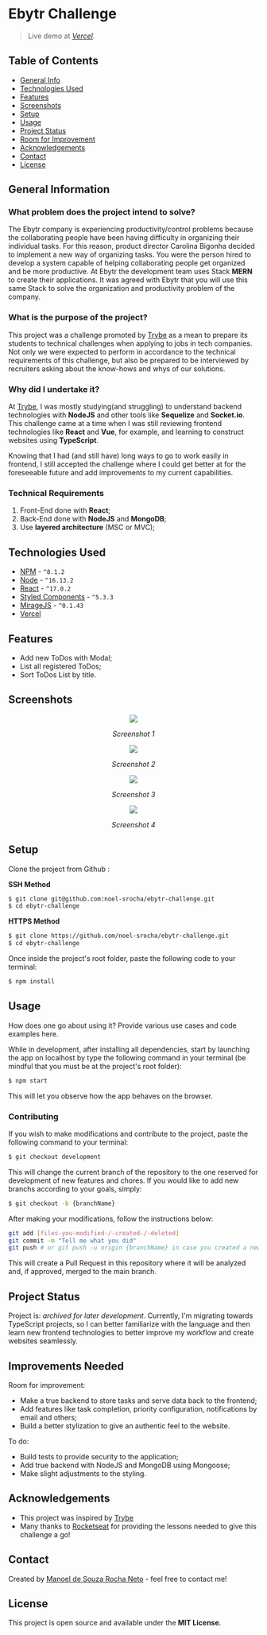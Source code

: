 # Ebytr Challenge

> Live demo at [_Vercel_](https://www.example.com).

## Table of Contents

* [General Info](#general-information)
* [Technologies Used](#technologies-used)
* [Features](#features)
* [Screenshots](#screenshots)
* [Setup](#setup)
* [Usage](#usage)
* [Project Status](#project-status)
* [Room for Improvement](#room-for-improvement)
* [Acknowledgements](#acknowledgements)
* [Contact](#contact)
* [License](#license)

## General Information
### What problem does the project intend to solve?

The Ebytr company is experiencing productivity/control problems because the collaborating people have been having difficulty in organizing their individual tasks. For this reason, product director Carolina Bigonha decided to implement a new way of organizing tasks.
You were the person hired to develop a system capable of helping collaborating people get organized and be more productive.
At Ebytr the development team uses Stack __MERN__ to create their applications. It was agreed with Ebytr that you will use this same Stack to solve the organization and productivity problem of the company.

### What is the purpose of the project?

This project was a challenge promoted by [Trybe](https://www.betrybe.com) as a mean to prepare its students to technical challenges when applying to jobs in tech companies. Not only we were expected to perform in accordance to the technical requirements of this challenge, but also be prepared to be interviewed by recruiters asking about the know-hows and whys of our solutions.

### Why did I undertake it?

At [Trybe](https://www.betrybe.com), I was mostly studying(and struggling) to understand backend technologies with __NodeJS__ and other tools like __Sequelize__ and __Socket.io__. This challenge came at a time when I was still reviewing frontend technologies like __React__ and __Vue__, for example, and learning to construct websites using __TypeScript__.

Knowing that I had (and still have) long ways to go to work easily in frontend, I still accepted the challenge where I could get better at for the foreseeable future and add improvements to my current capabilities.

### Technical Requirements

1. Front-End done with __React__;
2. Back-End done with __NodeJS__ and __MongoDB__;
3. Use __layered architecture__ (MSC or MVC);

## Technologies Used

- [NPM](https://www.npmjs.com) - ```^8.1.2```
- [Node](https://nodejs.org/en/) - ```^16.13.2```
- [React](https://reactjs.org) - ```^17.0.2```
- [Styled Components](https://styled-components.com) - ```^5.3.3```
- [MirageJS](https://miragejs.com) - ```^0.1.43```
- [Vercel](https://vercel.com)

## Features

- Add new ToDos with Modal;
- List all registered ToDos;
- Sort ToDos List by title.


## Screenshots

<div style="width: 60%; margin: 0 auto; text-align: center; font-style: italic;">
  <img src="./imgs/screenshot1.png" >
  <p>Screenshot 1</p>
  <img src="./imgs/screenshot2.png">
  <p>Screenshot 2</p>
</div>

<div style="width: 60%; margin: 0 auto; text-align: center; font-style: italic;">
  <img src="./imgs/screenshot3.png">
  <p>Screenshot 3</p>
  <img src="./imgs/screenshot4.png">
  <p>Screenshot 4</p>
</div>

## Setup

Clone the project from Github :

__SSH Method__

```sh
$ git clone git@github.com:noel-srocha/ebytr-challenge.git
$ cd ebytr-challenge
```

__HTTPS Method__

```sh
$ git clone https://github.com/noel-srocha/ebytr-challenge.git
$ cd ebytr-challenge
```

Once inside the project\'s root folder, paste the following code to your terminal:

```sh
$ npm install
```

## Usage

How does one go about using it?
Provide various use cases and code examples here.

While in development, after installing all dependencies, start by launching the app on localhost by type the following command in your terminal (be mindful that you must be at the project\'s root folder):

```sh
$ npm start
```

This will let you observe how the app behaves on the browser.

### Contributing

If you wish to make modifications and contribute to the project, paste the following command to your terminal:

```sh
$ git checkout development
```

This will change the current branch of the repository to the one reserved for development of new features and chores. If you would like to add new branchs according to your goals, simply:

```sh
$ git checkout -b {branchName}
```

After making your modifications, follow the instructions below:

```sh
git add [files-you-modified-/-created-/-deleted]
git commit -m "Tell me what you did"
git push # or git push -u origin {branchName} in case you created a new branch
```

This will create a Pull Request in this repository where it will be analyzed and, if approved, merged to the main branch.

## Project Status

Project is: _archived for later development_. Currently, I'm migrating towards TypeScript projects, so I can better familiarize with the language and then learn new frontend technologies to better improve my workflow and create websites seamlessly.


## Improvements Needed

Room for improvement:

- Make a true backend to store tasks and serve data back to the frontend;
- Add features like task completion, priority configuration, notifications by email and others;
- Build a better stylization to give an authentic feel to the website.

To do:

- Build tests to provide security to the application;
- Add true backend with NodeJS and MongoDB using Mongoose;
- Make slight adjustments to the styling.

## Acknowledgements

- This project was inspired by [Trybe](https://www.betrybe.com)
- Many thanks to [Rocketseat](https://www.rocketseat.com.br) for providing the lessons needed to give this challenge a go!

## Contact

Created by [Manoel de Souza Rocha Neto](https://www.linkedin.com/in/devmanoelrochaneto/) - feel free to contact me!

## License

This project is open source and available under the __MIT License__.